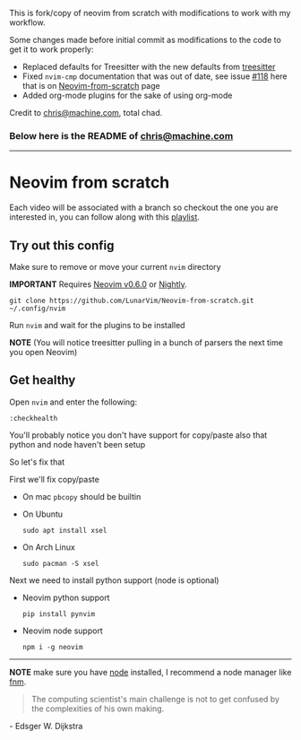 This is fork/copy of neovim from scratch with modifications to work with my workflow. 

Some changes made before initial commit as modifications to the code to get it to work properly: 

* Replaced defaults for Treesitter with the new defaults from [treesitter](https://github.com/nvim-treesitter/nvim-treesitter)
* Fixed `nvim-cmp` documentation that was out of date, see issue [#118](https://github.com/LunarVim/Neovim-from-scratch/issues/118) here that is on [Neovim-from-scratch](https://github.com/LunarVim/Neovim-from-scratch) page 
* Added org-mode plugins for the sake of using org-mode

Credit to [chris@machine.com](chrisatmachine.com), total chad. 

### Below here is the README of [chris@machine.com](chrisatmachine.com)

---

# Neovim from scratch

Each video will be associated with a branch so checkout the one you are interested in, you can follow along with this [playlist](https://www.youtube.com/watch?v=ctH-a-1eUME&list=PLhoH5vyxr6Qq41NFL4GvhFp-WLd5xzIzZ).

## Try out this config

Make sure to remove or move your current `nvim` directory

**IMPORTANT** Requires [Neovim v0.6.0](https://github.com/neovim/neovim/releases/tag/v0.6.0) or [Nightly](https://github.com/neovim/neovim/releases/tag/nightly). 
```
git clone https://github.com/LunarVim/Neovim-from-scratch.git ~/.config/nvim
```

Run `nvim` and wait for the plugins to be installed 

**NOTE** (You will notice treesitter pulling in a bunch of parsers the next time you open Neovim) 

## Get healthy

Open `nvim` and enter the following:

```
:checkhealth
```

You'll probably notice you don't have support for copy/paste also that python and node haven't been setup

So let's fix that

First we'll fix copy/paste

- On mac `pbcopy` should be builtin

- On Ubuntu

  ```
  sudo apt install xsel
  ```

- On Arch Linux

  ```
  sudo pacman -S xsel
  ```

Next we need to install python support (node is optional)

- Neovim python support

  ```
  pip install pynvim
  ```

- Neovim node support

  ```
  npm i -g neovim
  ```
---

**NOTE** make sure you have [node](https://nodejs.org/en/) installed, I recommend a node manager like [fnm](https://github.com/Schniz/fnm).

> The computing scientist's main challenge is not to get confused by the complexities of his own making. 

\- Edsger W. Dijkstra


